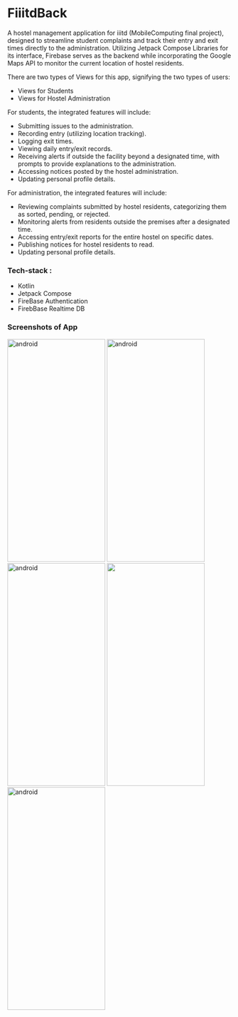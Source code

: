 # FiiitdBack
A hostel management application for iiitd (MobileComputing  final project), designed to streamline student complaints and track their entry and exit times directly to the administration. Utilizing Jetpack Compose Libraries for its interface, Firebase serves as the backend while incorporating the Google Maps API to monitor the current location of hostel residents.

There are two types of Views for this app, signifying the two types of users:
   
   - Views for Students
   - Views for Hostel Administration

For students, the integrated features will include:

   - Submitting issues to the administration.
   - Recording entry (utilizing location tracking).
   - Logging exit times.
   - Viewing daily entry/exit records.
   - Receiving alerts if outside the facility beyond a designated time, with prompts to provide explanations to the administration.
   - Accessing notices posted by the hostel administration.
   - Updating personal profile details.

For administration, the integrated features will include:

   - Reviewing complaints submitted by hostel residents, categorizing them as sorted, pending, or rejected.
   - Monitoring alerts from residents outside the premises after a designated time.
   - Accessing entry/exit reports for the entire hostel on specific dates.
   - Publishing notices for hostel residents to read.
   - Updating personal profile details.

<h3 align="left">Tech-stack :</h3>
<ul>
<li>Kotlin</li>
<li>Jetpack Compose</li>
<li>FireBase Authentication</li>
<li>FirebBase Realtime DB</li>   
</ul>



### Screenshots of App

<p align="left"><img src="https://github.com/dhananjay23033/FIIITDBACK/assets/142231579/8d60d74c-d607-403b-b33e-0ccf28ddffd9" alt="android" width="220" height="500"/> 
<img src="https://github.com/dhananjay23033/FIIITDBACK/assets/142231579/53b4fd74-3c42-477e-b16f-2ef5f8b6a4a5" alt="android" width="220" height="500"/> 
<img src="https://github.com/dhananjay23033/FIIITDBACK/assets/142231579/25029fd7-59f1-45ba-af96-6164be070203"
 alt="android" width="220" height="500"/> 
<img src="https://github.com/dhananjay23033/FIIITDBACK/assets/142231579/8e6edcab-dfff-4cf9-9c06-c4f0dad4284e"
 alt="") id" width="220" height="500"/> 
<img src="https://github.com/dhananjay23033/FIIITDBACK/assets/142231579/44c000d5-6fdc-4350-9bcf-a9cc46c2d847" alt="android" width="220" height="500"/> </p>
